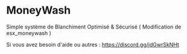 # MoneyWash
 Simple système de Blanchiment Optimisé & Sécurisé ( Modification de esx_moneywash )
 
 Si vous avez besoin d'aide ou autres : https://discord.gg/jdGwrSkNHt